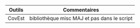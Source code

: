 | Outils | Commentaires |
|--------|--------------|
|CovEst  | bibliothèque misc MAJ et pas dans le script|
